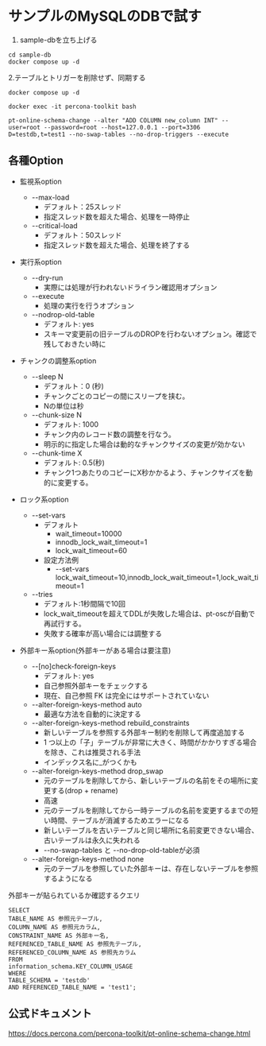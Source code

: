 # サンプルのMySQLのDBで試す

1. sample-dbを立ち上げる

```
cd sample-db
docker compose up -d
```

2.テーブルとトリガーを削除せず、同期する
```
docker compose up -d

docker exec -it percona-toolkit bash

pt-online-schema-change --alter "ADD COLUMN new_column INT" --user=root --password=root --host=127.0.0.1 --port=3306 D=testdb,t=test1 --no-swap-tables --no-drop-triggers --execute
```

## 各種Option
- 監視系option
  - --max-load
    - デフォルト：25スレッド
    - 指定スレッド数を超えた場合、処理を一時停止
  - --critical-load
    - デフォルト：50スレッド
    - 指定スレッド数を超えた場合、処理を終了する
- 実行系option
  - --dry-run
    - 実際には処理が行われないドライラン確認用オプション
  - --execute
    - 処理の実行を行うオプション
  - --nodrop-old-table
    - デフォルト: yes
    - スキーマ変更前の旧テーブルのDROPを行わないオプション。確認で残しておきたい時に

- チャンクの調整系option
  - --sleep N
    - デフォルト：0 (秒)
    - チャンクごとのコピーの間にスリープを挟む。
    - Nの単位は秒
  - --chunk-size N
    - デフォルト: 1000
    - チャンク内のレコード数の調整を行なう。
    - 明示的に指定した場合は動的なチャンクサイズの変更が効かない
  - --chunk-time X
    - デフォルト: 0.5(秒)
    - チャンク1つあたりのコピーにX秒かかるよう、チャンクサイズを動的に変更する。

- ロック系option
  - --set-vars
    - デフォルト
      - wait_timeout=10000
      - innodb_lock_wait_timeout=1
      - lock_wait_timeout=60
    - 設定方法例
      - --set-vars lock_wait_timeout=10,innodb_lock_wait_timeout=1,lock_wait_timeout=1
  - --tries
    - デフォルト:1秒間隔で10回
    - lock_wait_timeoutを超えてDDLが失敗した場合は、pt-oscが自動で再試行する。
    - 失敗する確率が高い場合には調整する

- 外部キー系option(外部キーがある場合は要注意)
  - --[no]check-foreign-keys
    - デフォルト: yes
    - 自己参照外部キーをチェックする
    - 現在、自己参照 FK は完全にはサポートされていない
  - --alter-foreign-keys-method auto
    - 最適な方法を自動的に決定する
  - --alter-foreign-keys-method rebuild_constraints
    - 新しいテーブルを参照する外部キー制約を削除して再度追加する
    - 1 つ以上の「子」テーブルが非常に大きく、時間がかかりすぎる場合を除き、これは推奨される手法
    - インデックス名に_がつくかも
  - --alter-foreign-keys-method drop_swap
    - 元のテーブルを削除してから、新しいテーブルの名前をその場所に変更する(drop + rename)
    - 高速
    - 元のテーブルを削除してから一時テーブルの名前を変更するまでの短い時間、テーブルが消滅するためエラーになる
    - 新しいテーブルを古いテーブルと同じ場所に名前変更できない場合、古いテーブルは永久に失われる
    - --no-swap-tables と --no-drop-old-tableが必須
  - --alter-foreign-keys-method none
    - 元のテーブルを参照していた外部キーは、存在しないテーブルを参照するようになる

外部キーが貼られているか確認するクエリ
```
SELECT
TABLE_NAME AS 参照元テーブル,
COLUMN_NAME AS 参照元カラム,
CONSTRAINT_NAME AS 外部キー名,
REFERENCED_TABLE_NAME AS 参照先テーブル,
REFERENCED_COLUMN_NAME AS 参照先カラム
FROM
information_schema.KEY_COLUMN_USAGE
WHERE
TABLE_SCHEMA = 'testdb'
AND REFERENCED_TABLE_NAME = 'test1';
```


## 公式ドキュメント
https://docs.percona.com/percona-toolkit/pt-online-schema-change.html

